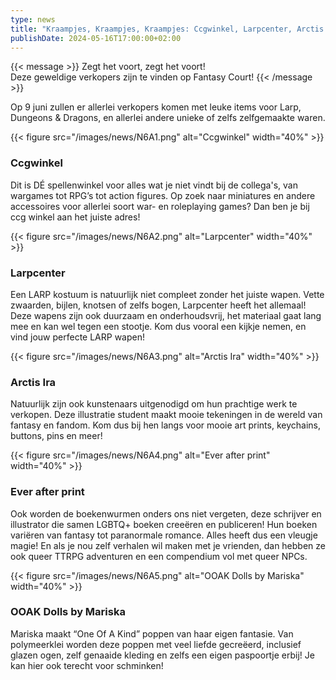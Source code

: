 ```yaml
--- 
type: news 
title: "Kraampjes, Kraampjes, Kraampjes: Ccgwinkel, Larpcenter, Arctis Ira, EverAfterprint, OOAKdolls by Mariska." 
publishDate: 2024-05-16T17:00:00+02:00 
--- 
```

{{< message >}}
Zegt het voort, zegt het voort!\
Deze geweldige verkopers zijn te vinden op Fantasy Court!
{{< /message >}}

Op 9 juni zullen er allerlei verkopers komen met leuke items voor Larp, Dungeons & Dragons, en allerlei andere unieke of zelfs zelfgemaakte waren.

{{< figure src="/images/news/N6A1.png" alt="Ccgwinkel" width="40%" >}}
### Ccgwinkel ###
Dit is DÉ spellenwinkel voor alles wat je niet vindt bij de collega's, van wargames tot RPG’s tot action figures. Op zoek naar miniatures en andere accessoires voor allerlei soort war- en roleplaying games? Dan ben je bij ccg winkel aan het juiste adres!

{{< figure src="/images/news/N6A2.png" alt="Larpcenter" width="40%" >}}
### Larpcenter ###
Een LARP kostuum is natuurlijk niet compleet zonder het juiste wapen. Vette zwaarden, bijlen, knotsen of zelfs bogen, Larpcenter heeft het allemaal! Deze wapens zijn ook duurzaam en onderhoudsvrij, het materiaal gaat lang mee en kan wel tegen een stootje. Kom dus vooral een kijkje nemen, en vind jouw perfecte LARP wapen!

{{< figure src="/images/news/N6A3.png" alt="Arctis Ira" width="40%" >}}
### Arctis Ira ###
Natuurlijk zijn ook kunstenaars uitgenodigd om hun prachtige werk te verkopen. Deze illustratie student maakt mooie tekeningen in de wereld van fantasy en fandom. Kom dus bij hen langs voor mooie art prints, keychains, buttons, pins en meer!

{{< figure src="/images/news/N6A4.png" alt="Ever after print" width="40%" >}}
### Ever after print ###
Ook worden de boekenwurmen onders ons niet vergeten, deze schrijver en illustrator die samen LGBTQ+ boeken creeëren en publiceren! Hun boeken variëren van fantasy tot paranormale romance. Alles heeft dus een vleugje magie! En als je nou zelf verhalen wil maken met je vrienden, dan hebben ze ook queer TTRPG adventuren en een compendium vol met queer NPCs.


{{< figure src="/images/news/N6A5.png" alt="OOAK Dolls by Mariska" width="40%" >}}
### OOAK Dolls by Mariska ###
Mariska maakt “One Of A Kind” poppen van haar eigen fantasie. Van polymeerklei worden deze poppen met veel liefde gecreëerd, inclusief glazen ogen, zelf genaaide kleding en zelfs een eigen paspoortje erbij! Je kan hier ook terecht voor schminken! 

